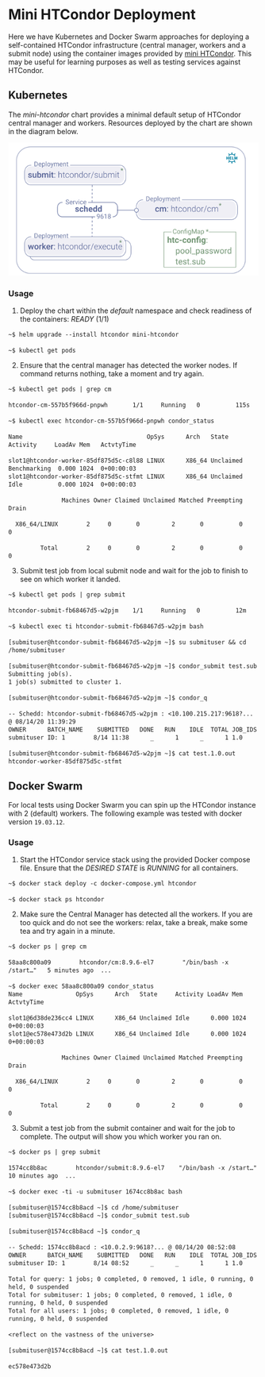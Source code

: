 # Mini HTCondor Deployment

Here we have Kubernetes and Docker Swarm approaches for deploying a self-contained HTCondor infrastructure (central manager, workers and a submit node) using the container images provided by [mini HTCondor](https://github.com/htcondor/htcondor/tree/master/build/docker/services). This may be useful for learning purposes as well as testing services against HTCondor.

## Kubernetes

The _mini-htcondor_ chart provides a minimal default setup of HTCondor central manager and workers. Resources deployed by the chart are shown in the diagram below.

![overview](.overview.png)

### Usage

1. Deploy the chart within the _default_ namespace and check readiness of the containers: _READY_ (1/1)

```console
~$ helm upgrade --install htcondor mini-htcondor

~$ kubectl get pods
```

2. Ensure that the central manager has detected the worker nodes. If command returns nothing, take a moment and try again.

```console
~$ kubectl get pods | grep cm

htcondor-cm-557b5f966d-pnpwh       1/1     Running   0          115s

~$ kubectl exec htcondor-cm-557b5f966d-pnpwh condor_status

Name                                   OpSys      Arch   State     Activity     LoadAv Mem   ActvtyTime

slot1@htcondor-worker-85df875d5c-c8l88 LINUX      X86_64 Unclaimed Benchmarking  0.000 1024  0+00:00:03
slot1@htcondor-worker-85df875d5c-stfmt LINUX      X86_64 Unclaimed Idle          0.000 1024  0+00:00:03

               Machines Owner Claimed Unclaimed Matched Preempting  Drain

  X86_64/LINUX        2     0       0         2       0          0      0

         Total        2     0       0         2       0          0      0
```

3. Submit test job from local submit node and wait for the job to finish to see on which worker it landed.

```console
~$ kubectl get pods | grep submit

htcondor-submit-fb68467d5-w2pjm    1/1     Running   0          12m

~$ kubectl exec ti htcondor-submit-fb68467d5-w2pjm bash

[submituser@htcondor-submit-fb68467d5-w2pjm ~]$ su submituser && cd /home/submituser

[submituser@htcondor-submit-fb68467d5-w2pjm ~]$ condor_submit test.sub 
Submitting job(s).
1 job(s) submitted to cluster 1.

[submituser@htcondor-submit-fb68467d5-w2pjm ~]$ condor_q

-- Schedd: htcondor-submit-fb68467d5-w2pjm : <10.100.215.217:9618?... @ 08/14/20 11:39:29
OWNER      BATCH_NAME    SUBMITTED   DONE   RUN    IDLE  TOTAL JOB_IDS
submituser ID: 1        8/14 11:38      _      1      _      1 1.0

[submituser@htcondor-submit-fb68467d5-w2pjm ~]$ cat test.1.0.out 
htcondor-worker-85df875d5c-stfmt
```

## Docker Swarm

For local tests using Docker Swarm you can spin up the HTCondor instance with 2 (default) workers. The following example was tested with docker version `19.03.12`.

### Usage

1. Start the HTCondor service stack using the provided Docker compose file. Ensure that the _DESIRED STATE_ is _RUNNING_ for all containers.

```console
~$ docker stack deploy -c docker-compose.yml htcondor

~$ docker stack ps htcondor
```

2. Make sure the Central Manager has detected all the workers. If you are too quick and do not see the workers: relax, take a break, make some tea and try again in a minute.

```console
~$ docker ps | grep cm

58aa8c800a09        htcondor/cm:8.9.6-el7        "/bin/bash -x /start…"   5 minutes ago  ...

~$ docker exec 58aa8c800a09 condor_status
Name               OpSys      Arch   State     Activity LoadAv Mem   ActvtyTime

slot1@6d38de236cc4 LINUX      X86_64 Unclaimed Idle      0.000 1024  0+00:00:03
slot1@ec578e473d2b LINUX      X86_64 Unclaimed Idle      0.000 1024  0+00:00:03

               Machines Owner Claimed Unclaimed Matched Preempting  Drain

  X86_64/LINUX        2     0       0         2       0          0      0

         Total        2     0       0         2       0          0      0
```

3. Submit a test job from the submit container and wait for the job to complete. The output will show you which worker you ran on.

```console
~$ docker ps | grep submit

1574cc8b8ac        htcondor/submit:8.9.6-el7    "/bin/bash -x /start…"   10 minutes ago  ...

~$ docker exec -ti -u submituser 1674cc8b8ac bash

[submituser@1574cc8b8acd ~]$ cd /home/submituser
[submituser@1574cc8b8acd ~]$ condor_submit test.sub

[submituser@1574cc8b8acd ~]$ condor_q

-- Schedd: 1574cc8b8acd : <10.0.2.9:9618?... @ 08/14/20 08:52:08
OWNER      BATCH_NAME    SUBMITTED   DONE   RUN    IDLE  TOTAL JOB_IDS
submituser ID: 1        8/14 08:52      _      _      1      1 1.0

Total for query: 1 jobs; 0 completed, 0 removed, 1 idle, 0 running, 0 held, 0 suspended 
Total for submituser: 1 jobs; 0 completed, 0 removed, 1 idle, 0 running, 0 held, 0 suspended 
Total for all users: 1 jobs; 0 completed, 0 removed, 1 idle, 0 running, 0 held, 0 suspended

<reflect on the vastness of the universe>

[submituser@1574cc8b8acd ~]$ cat test.1.0.out 

ec578e473d2b
```
